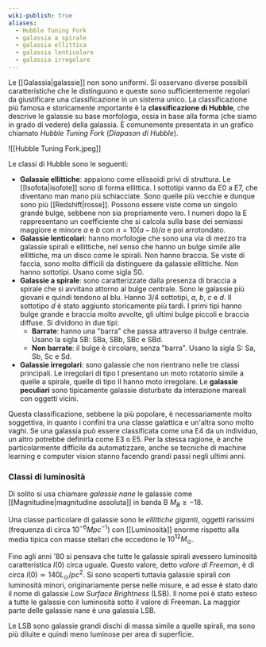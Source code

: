 ```yaml
---
wiki-publish: true
aliases:
  - Hubble Tuning Fork
  - galassia a spirale
  - galassia ellittica
  - galassia lenticolare
  - galassia irregolare
---
```

Le [[Galassia|galassie]] non sono uniformi. Si osservano diverse possibili caratteristiche che le distinguono e queste sono sufficientemente regolari da giustificare una classificazione in un sistema unico. La classificazione più famosa e storicamente importante è la **classificazione di Hubble**, che descrive le galassie su base morfologia, ossia in base alla forma (che siamo in grado di vedere) della galassia. È comunemente presentata in un grafico chiamato *Hubble Tuning Fork* (*Diapason di Hubble*).

![[Hubble Tuning Fork.jpeg]]

Le classi di Hubble sono le seguenti:
- **Galassie ellittiche**: appaiono come ellissoidi privi di struttura. Le [[Isofota|isofote]] sono di forma ellittica. I sottotipi vanno da E0 a E7, che diventano man mano più schiacciate. Sono quelle più vecchie e dunque sono più [[Redshift|rosse]]. Possono essere viste come un singolo grande bulge, sebbene non sia propriamente vero. I numeri dopo la E rappresentano un coefficiente che si calcola sulla base dei semiassi maggiore e minore $a$ e $b$ con $n=10(a-b)/a$ e poi arrotondato.
- **Galassie lenticolari**: hanno morfologie che sono una via di mezzo tra galassie spirali e ellittiche, nel senso che hanno un bulge simile alle ellittiche, ma un disco come le spirali. Non hanno braccia. Se viste di faccia, sono molto difficili da distinguere da galassie ellittiche. Non hanno sottotipi. Usano come sigla S0.
- **Galassie a spirale**: sono caratterizzate dalla presenza di braccia a spirale che si avvitano attorno al bulge centrale. Sono le galassie più giovani e quindi tendono al blu. Hanno 3/4 sottotipi, *a*, *b*, *c* e *d*. Il sottotipo *d* è stato aggiunto storicamente più tardi. I primi tipi hanno bulge grande e braccia molto avvolte, gli ultimi bulge piccoli e braccia diffuse. Si dividono in due tipi:
	- **Barrate**: hanno una "barra" che passa attraverso il bulge centrale. Usano la sigla SB: SBa, SBb, SBc e SBd.
	- **Non barrate**: il bulge è circolare, senza "barra". Usano la sigla S: Sa, Sb, Sc e Sd.
- **Galassie irregolari**: sono galassie che non rientrano nelle tre classi principali. Le irregolari di tipo I presentano un moto rotatorio simile a quelle a spirale, quelle di tipo II hanno moto irregolare. Le **galassie peculiari** sono tipicamente galassie disturbate da interazione mareali con oggetti vicini.

Questa classificazione, sebbene la più popolare, è necessariamente molto soggettiva, in quanto i confini tra una classe galattica e un'altra sono molto vaghi. Se una galassia può essere classificata come una E4 da un individuo, un altro potrebbe definirla come E3 o E5. Per la stessa ragione, è anche particolarmente difficile da automatizzare, anche se tecniche di machine learning e computer vision stanno facendo grandi passi negli ultimi anni.
### Classi di luminosità
Di solito si usa chiamare *galassie nane* le galassie come [[Magnitudine|magnitudine assoluta]] in banda B $M_{B}\geq-18$.

Una classe particolare di galassie sono le *ellittiche giganti*, oggetti rarissimi (frequenza di circa $10^{-6}Mpc^{-1}$) con [[Luminosità]] enorme rispetto alla media tipica con masse stellari che eccedono le $10^{12}M_{\odot}$.

Fino agli anni '80 si pensava che tutte le galassie spirali avessero luminosità caratteristica $I(0)$ circa uguale. Questo valore, detto *valore di Freeman*, è di circa $I(0)\simeq140L_{\odot}/pc^{2}$. Si sono scoperti tuttavia galassie spirali con luminosità minori, originariamente perse nelle misure, e ad esse è stato dato il nome di galassie *Low Surface Brightness* (LSB). Il nome poi è stato esteso a tutte le galassie con luminosità sotto il valore di Freeman. La maggior parte delle galassie nane è una galassia LSB.

Le LSB sono galassie grandi dischi di massa simile a quelle spirali, ma sono più diluite e quindi meno luminose per area di superficie.